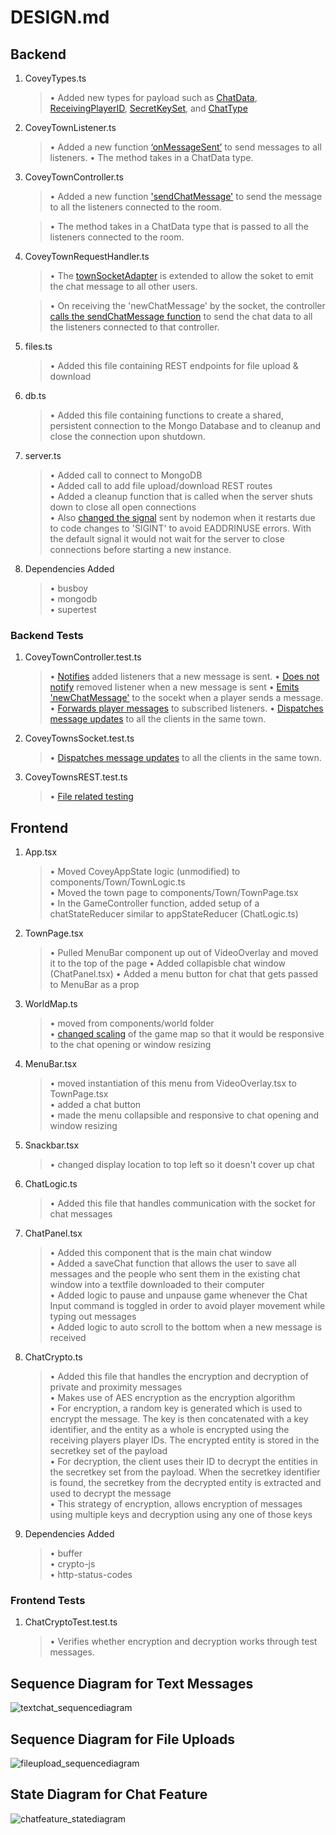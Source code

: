 # DESIGN.md

## Backend

1. CoveyTypes.ts

   > • Added new types for payload such as [ChatData](https://github.com/yrrah/covey.town/blob/93ef479a0205c2c13bacedecc50bfdf4105cd172/services/roomService/src/CoveyTypes.ts#L19-L27), [ReceivingPlayerID](https://github.com/yrrah/covey.town/blob/93ef479a0205c2c13bacedecc50bfdf4105cd172/services/roomService/src/CoveyTypes.ts#L9-L11), [SecretKeySet](https://github.com/yrrah/covey.town/blob/93ef479a0205c2c13bacedecc50bfdf4105cd172/services/roomService/src/CoveyTypes.ts#L13-L15), and [ChatType](https://github.com/yrrah/covey.town/blob/93ef479a0205c2c13bacedecc50bfdf4105cd172/services/roomService/src/CoveyTypes.ts#L2)

2. CoveyTownListener.ts
   > • Added a new function [‘onMessageSent’](https://github.com/yrrah/covey.town/blob/93ef479a0205c2c13bacedecc50bfdf4105cd172/services/roomService/src/types/CoveyTownListener.ts#L31-L34) to send messages to all listeners.
   > • The method takes in a ChatData type.

3. CoveyTownController.ts
   > • Added a new function ['sendChatMessage'](https://github.com/yrrah/covey.town/blob/93ef479a0205c2c13bacedecc50bfdf4105cd172/services/roomService/src/lib/CoveyTownController.ts#L125-L131) to send the message to all the listeners connected to the room.

   > • The method takes in a ChatData type that is passed to all the listeners connected to the room.

4. CoveyTownRequestHandler.ts

   > • The [townSocketAdapter](https://github.com/yrrah/covey.town/blob/09865aef29a82139b19351ea53e1dd641278a7ba/services/roomService/src/requestHandlers/CoveyTownRequestHandlers.ts#L193-L195) is extended to allow the soket to emit the chat message to all other users.

   > • On receiving the 'newChatMessage' by the socket, the controller [calls the sendChatMessage function](https://github.com/yrrah/covey.town/blob/09865aef29a82139b19351ea53e1dd641278a7ba/services/roomService/src/requestHandlers/CoveyTownRequestHandlers.ts#L239-L243) to send the chat data to all the listeners connected to that controller.

5. files.ts

   > • Added this file containing REST endpoints for file upload & download

6. db.ts

   > • Added this file containing functions to create a shared, persistent connection to the Mongo Database and to cleanup and close the connection upon shutdown.

7. server.ts

   > • Added call to connect to MongoDB  
   > • Added call to add file upload/download REST routes  
   > • Added a cleanup function that is called when the server shuts down to close all open connections  
   > • Also [changed the signal](https://github.com/yrrah/covey.town/blob/fb75849fbd649ecfd75e9b019c54ce9dfba968b2/services/roomService/package.json#L22) sent by nodemon when it restarts due to code changes to 'SIGINT' to avoid EADDRINUSE errors. With the default signal it would not wait for the server to close connections before starting a new instance.

8. Dependencies Added
   > • busboy  
   > • mongodb  
   > • supertest

### Backend Tests

1. CoveyTownController.test.ts

   > • [Notifies](https://github.com/yrrah/covey.town/blob/43d7756555c8b0f29858880664d4760e16afcbb6/services/roomService/src/lib/CoveyTownController.test.ts#L71-L78) added listeners that a new message is sent.
   > • [Does not notify](https://github.com/yrrah/covey.town/blob/43d7756555c8b0f29858880664d4760e16afcbb6/services/roomService/src/lib/CoveyTownController.test.ts#L115-L124) removed listener when a new message is sent
   > • [Emits 'newChatMessage'](https://github.com/yrrah/covey.town/blob/43d7756555c8b0f29858880664d4760e16afcbb6/services/roomService/src/lib/CoveyTownController.test.ts#L195-L202) to the socekt when a player sends a message.
   > • [Forwards player messages](https://github.com/yrrah/covey.town/blob/43d7756555c8b0f29858880664d4760e16afcbb6/services/roomService/src/lib/CoveyTownController.test.ts#L266-L280) to subscribed listeners.
   > • [Dispatches message updates](https://github.com/yrrah/covey.town/blob/43d7756555c8b0f29858880664d4760e16afcbb6/services/roomService/src/client/CoveyTownsSocket.test.ts#L81-L96) to all the clients in the same town.

2. CoveyTownsSocket.test.ts

   > • [Dispatches message updates](https://github.com/yrrah/covey.town/blob/43d7756555c8b0f29858880664d4760e16afcbb6/services/roomService/src/client/CoveyTownsSocket.test.ts#L81-L96) to all the clients in the same town.

3. CoveyTownsREST.test.ts
   > • [File related testing](https://github.com/yrrah/covey.town/blob/43d7756555c8b0f29858880664d4760e16afcbb6/services/roomService/src/client/CoveyTownsREST.test.ts#L269-L380)

## Frontend

1. App.tsx

   > • Moved CoveyAppState logic (unmodified) to components/Town/TownLogic.ts  
   > • Moved the town page to components/Town/TownPage.tsx  
   > • In the GameController function, added setup of a chatStateReducer similar to appStateReducer (ChatLogic.ts)

2. TownPage.tsx

   > • Pulled MenuBar component up out of VideoOverlay and moved it to the top of the page
   > • Added collapisble chat window (ChatPanel.tsx)
   > • Added a menu button for chat that gets passed to MenuBar as a prop

3. WorldMap.ts

   > • moved from components/world folder  
   > • [changed scaling](https://github.com/yrrah/covey.town/blob/e3ff46acd87158677948ebb37f87dcd428880a35/frontend/src/components/Town/WorldMap.tsx#L444) of the game map so that it would be responsive to the chat opening or window resizing

4. MenuBar.tsx

   > • moved instantiation of this menu from VideoOverlay.tsx to TownPage.tsx  
   > • added a chat button  
   > • made the menu collapsible and responsive to chat opening and window resizing

5. Snackbar.tsx

   > • changed display location to top left so it doesn't cover up chat

6. ChatLogic.ts

   > • Added this file that handles communication with the socket for chat messages

7. ChatPanel.tsx

   > • Added this component that is the main chat window  
   > • Added a saveChat function that allows the user to save all messages and the people who sent them in the existing chat window into a textfile downloaded to their computer   
   > • Added logic to pause and unpause game whenever the Chat Input command is toggled in order to avoid player movement while typing out messages   
   > • Added logic to auto scroll to the bottom when a new message is received  

8. ChatCrypto.ts
   > • Added this file that handles the encryption and decryption of private and proximity messages  
   > • Makes use of AES encryption as the encryption algorithm  
   > • For encryption, a random key is generated which is used to encrypt the message. The key is then concatenated with a key identifier, and the entity as a whole is encrypted using the receiving players player IDs. The encrypted entity is stored in the secretkey set of the payload  
   > • For decryption, the client uses their ID to decrypt the entities in the secretkey set from the payload. When the secretkey identifier is found, the secretkey from the decrypted entity is extracted and used to decrypt the message  
   > • This strategy of encryption, allows encryption of messages using multiple keys and decryption using any one of those keys  

9. Dependencies Added
   > • buffer  
   > • crypto-js  
   > • http-status-codes

### Frontend Tests

1. ChatCryptoTest.test.ts
   > • Verifies whether encryption and decryption works through test messages.

## Sequence Diagram for Text Messages

![textchat_sequencediagram](https://github.com/yrrah/covey.town/blob/master/docs/textchat_sequencediagram.png)

## Sequence Diagram for File Uploads

![fileupload_sequencediagram](https://github.com/yrrah/covey.town/blob/master/docs/fileupload_sequencediagram.png)

## State Diagram for Chat Feature

![chatfeature_statediagram](https://github.com/yrrah/covey.town/blob/master/docs/chatfeature_statediagram.png)
